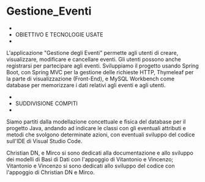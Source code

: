 # Gestione_Eventi
 
 *
* OBIETTIVO E TECNOLOGIE USATE
*

L'applicazione "Gestione degli Eventi" permette agli utenti di creare, visualizzare, modificare e cancellare eventi. 
Gli utenti possono anche registrarsi per partecipare agli eventi. 
Sviluppiamo il progetto usando Spring Boot, con Spring MVC per la gestione delle richieste HTTP, Thymeleaf per la parte di visualizzazione (Front-End), e MySQL Workbench come database per memorizzare i dati relativi agli eventi e agli utenti.


*
* SUDDIVISIONE COMPITI
*

Siamo partiti dalla modellazione concettuale e fisica del database per il progetto Java, andando ad indicare le classi con gli eventuali attributi e metodi che svolgono determinate azioni, con eventuali sviluppo del codice sull'IDE di Visual Studio Code.

Christian DN, e Mirco si sono dedicati alla documentazione e allo sviluppo dei modelli di Basi di Dati con l'appoggio di Vitantonio e Vincenzo;
Vitantonio e Vincenzo si sono dedicati allo sviluppo del codice con l'appoggio di Christian DN e Mirco.
